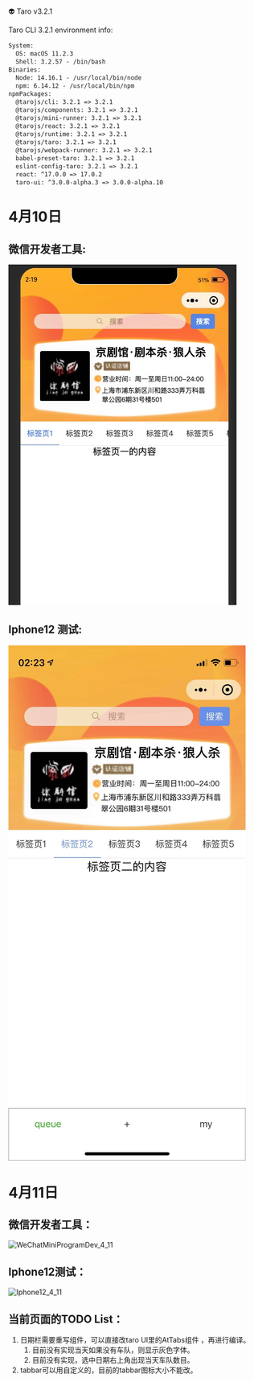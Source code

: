 👽 Taro v3.2.1

  Taro CLI 3.2.1 environment info:

    System:
      OS: macOS 11.2.3
      Shell: 3.2.57 - /bin/bash
    Binaries:
      Node: 14.16.1 - /usr/local/bin/node
      npm: 6.14.12 - /usr/local/bin/npm
    npmPackages:
      @tarojs/cli: 3.2.1 => 3.2.1 
      @tarojs/components: 3.2.1 => 3.2.1 
      @tarojs/mini-runner: 3.2.1 => 3.2.1 
      @tarojs/react: 3.2.1 => 3.2.1 
      @tarojs/runtime: 3.2.1 => 3.2.1 
      @tarojs/taro: 3.2.1 => 3.2.1 
      @tarojs/webpack-runner: 3.2.1 => 3.2.1 
      babel-preset-taro: 3.2.1 => 3.2.1 
      eslint-config-taro: 3.2.1 => 3.2.1 
      react: ^17.0.0 => 17.0.2 
      taro-ui: ^3.0.0-alpha.3 => 3.0.0-alpha.10
# 4月10日

## 微信开发者工具:
![avatar](frontend-progress-img/WeChatMiniProgramDev_4_10.jpeg)

## Iphone12 测试:
![avatar](frontend-progress-img/Iphone12_4_10.jpeg)



# 4月11日

## 微信开发者工具：

![WeChatMiniProgramDev_4_11](C:\Users\JackBang\Desktop\WeChatProject\FrontEnd\newfrontend\ecouProject\frontend-progress-img\WeChatMiniProgramDev_4_11.png)

## Iphone12测试：

![Iphone12_4_11](C:\Users\JackBang\Desktop\WeChatProject\FrontEnd\newfrontend\ecouProject\frontend-progress-img\Iphone12_4_11.png)

## 当前页面的TODO List：

1. 日期栏需要重写组件，可以直接改taro UI里的AtTabs组件 ，再进行编译。 
   1. 目前没有实现当天如果没有车队，则显示灰色字体。
   2. 目前没有实现，选中日期右上角出现当天车队数目。
2. tabbar可以用自定义的，目前的tabbar图标大小不能改。